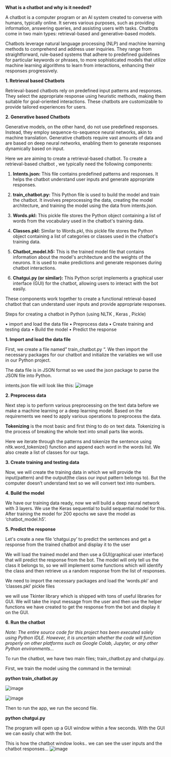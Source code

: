 **What is a chatbot and why is it needed?**

A chatbot is a computer program or an AI system created to converse with humans, typically online. It serves various purposes, such as providing information, answering queries, and assisting users with tasks. Chatbots come in two main types: retrieval-based and generative-based models.

Chatbots leverage natural language processing (NLP) and machine learning methods to comprehend and address user inquiries. They range from straightforward, rule-based systems that adhere to predefined guidelines for particular keywords or phrases, to more sophisticated models that utilize machine learning algorithms to learn from interactions, enhancing their responses progressively.

**1. Retrieval based Chatbots**

Retrieval-based chatbots rely on predefined input patterns and responses. They select the appropriate response using heuristic methods, making them suitable for goal-oriented interactions. These chatbots are customizable to provide tailored experiences for users.

**2. Generative based Chatbots**

Generative models, on the other hand, do not use predefined responses. Instead, they employ sequence-to-sequence neural networks, akin to machine translation. Generative chatbots require vast amounts of data and are based on deep neural networks, enabling them to generate responses dynamically based on input.

Here we are aiming to create a retrieval-based chatbot.
To create a retrieval-based chatbot , we typically need the following components:

1. **Intents.json:** This file contains predefined patterns and responses. It helps the chatbot understand user inputs and generate appropriate responses.

2. **train_chatbot.py:** This Python file is used to build the model and train the chatbot. It involves preprocessing the data, creating the model architecture, and training the model using the data from intents.json.

3. **Words.pkl:** This pickle file stores the Python object containing a list of words from the vocabulary used in the chatbot's training data.

4. **Classes.pkl:** Similar to Words.pkl, this pickle file stores the Python object containing a list of categories or classes used in the chatbot's training data.

5. **Chatbot_model.h5:** This is the trained model file that contains information about the model's architecture and the weights of the neurons. It is used to make predictions and generate responses during chatbot interactions.

6. **Chatgui.py (or similar):** This Python script implements a graphical user interface (GUI) for the chatbot, allowing users to interact with the bot easily.

These components work together to create a functional retrieval-based chatbot that can understand user inputs and provide appropriate responses.


 Steps for creating a chatbot in Python (using NLTK , Keras , Pickle)

•	import and load the data file
•	Preprocess data
•	Create training and testing data
•	Build the model
•	Predict the response

**1.	Import and load the data file**

First, we create a file named” train_chatbot.py “. We then import the necessary packages for our chatbot and initialize the variables we will use in our Python project.

The data file is in JSON format so we used the json package to parse the JSON file into Python.

intents.json file will look like this:
 ![image](https://github.com/Ayishwaryaa/SimpleChatBot/assets/112137001/88112b0b-e137-40a3-84b2-6b7750b91c4b)


**2.	Preprocess data**

Next step is to perform various preprocessing on the text data before we make a machine learning or a deep learning model. Based on the requirements we need to apply various operations to preprocess the data.

**Tokenizing** is the most basic and first thing to do on text data. Tokenizing is the process of breaking the whole text into small parts like words.

Here we iterate through the patterns and tokenize the sentence using nltk.word_tokenize() function and append each word in the words list. We also create a list of classes for our tags.


**3.	Create training and testing data**

Now, we will create the training data in which we will provide the input(pattern) and the output(the class our input pattern belongs to). But the computer doesn’t understand text so we will convert text into numbers.


**4.	 Build the model**

We have our training data ready, now we will build a deep neural network with 3 layers. We use the Keras sequential to build sequential model for this. After training the model for 200 epochs we save the model as ‘chatbot_model.h5’.


**5.	Predict the response**

Let's create a new file ‘chatgui.py’ to predict the sentences and get a response from the trained chatbot and display it to the user

We will load the trained model and then use a GUI(graphical user interface) that will predict the response from the bot. The model will only tell us the class it belongs to, so we will implement some functions which will identify the class and then retrieve us a random response from the list of responses.

We need to import the necessary packages and load the ‘words.pkl’ and ‘classes.pkl’ pickle files

we will use Tkinter library which is shipped with tons of useful libraries for GUI. We will take the input message from the user and then use the helper functions we have created to get the response from the bot and display it on the GUI.


**6.	Run the chatbot**

_Note: The entire source code for this project has been executed solely using Python IDLE. However, it is uncertain whether the code will function properly on other platforms such as Google Colab, Jupyter, or any other Python environments..._


To run the chatbot, we have two main files; train_chatbot.py and chatgui.py.

First, we train the model using the command in the terminal:

**python train_chatbot.py** 

![image](https://github.com/Ayishwaryaa/SimpleChatBot/assets/112137001/32effab2-d789-4724-81f6-5b39a10f52b4)

![image](https://github.com/Ayishwaryaa/SimpleChatBot/assets/112137001/5cdee7c3-5352-4ec1-8c68-85de7c602349)


Then to run the app, we run the second file.

**python chatgui.py**

The program will open up a GUI window within a few seconds. With the GUI we can easily chat with the bot.


This is how the chatbot window looks..
we can see the user inputs and the chatbot responses...
![image](https://github.com/Ayishwaryaa/SimpleChatBot/assets/112137001/27397d8d-705d-4636-afcc-eff3b2f4a449)

